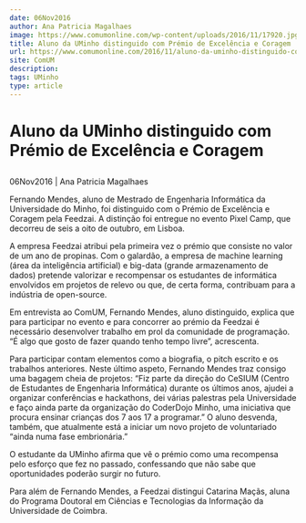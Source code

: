 ```yaml
---
date: 06Nov2016
author: Ana Patricia Magalhaes
image: https://www.comumonline.com/wp-content/uploads/2016/11/17920.jpg
title: Aluno da UMinho distinguido com Prémio de Excelência e Coragem
url: https://www.comumonline.com/2016/11/aluno-da-uminho-distinguido-com-premio-de-excelencia-e-coragem/
site: ComUM
description: 
tags: UMinho
type: article
---
```



# Aluno da UMinho distinguido com Prémio de Excelência e Coragem

## 

06Nov2016 | Ana Patricia Magalhaes

Fernando Mendes, aluno de Mestrado de Engenharia Informática da Universidade do Minho, foi distinguido com o Prémio de Excelência e Coragem pela Feedzai. A distinção foi entregue no evento Pixel Camp, que decorreu de seis a oito de outubro, em Lisboa.

A empresa Feedzai atribui pela primeira vez o prémio que consiste no valor de um ano de propinas. Com o galardão, a empresa de machine learning (área da inteligência artificial) e big-data (grande armazenamento de dados) pretende valorizar e recompensar os estudantes de informática  envolvidos em projetos de relevo ou que, de certa forma, contribuam para a indústria de open-source.

Em entrevista ao ComUM, Fernando Mendes, aluno distinguido, explica que para participar no evento e para concorrer ao prémio da Feedzai é necessário desenvolver trabalho em prol da comunidade de programação. “É algo que gosto de fazer quando tenho tempo livre”, acrescenta.

Para participar contam elementos como a biografia, o pitch escrito e os trabalhos anteriores. Neste último aspeto, Fernando Mendes traz consigo uma bagagem cheia de projetos: “Fiz parte da direção do CeSIUM (Centro de Estudantes de Engenharia Informática) durante os últimos anos, ajudei a organizar conferências e hackathons, dei várias palestras pela Universidade e faço ainda parte da organização do CoderDojo Minho, uma iniciativa que procura ensinar crianças dos 7 aos 17 a programar.” O aluno desvenda, também, que atualmente está a iniciar um novo projeto de voluntariado “ainda numa fase embrionária.”

O estudante da UMinho afirma que vê o prémio como uma recompensa pelo esforço que fez no passado, confessando que não sabe que oportunidades poderão surgir no futuro.

Para além de Fernando Mendes, a Feedzai distingui Catarina Maçãs, aluna do Programa Doutoral em Ciências e Tecnologias da Informação da Universidade de Coimbra.

 


